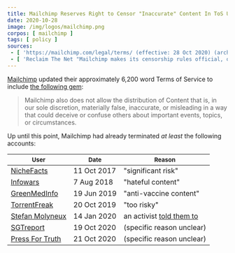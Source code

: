 ```yaml
---
title: Mailchimp Reserves Right to Censor "Inaccurate" Content In ToS Update
date: 2020-10-28
image: /img/logos/mailchimp.png
corpos: [ mailchimp ]
tags: [ policy ]
sources:
 - [ 'https://mailchimp.com/legal/terms/ (effective: 28 Oct 2020) (archived)', 'https://archive.is/spOEk' ]
 - [ 'Reclaim The Net "Mailchimp makes its censorship rules official, outlines right to ban users for “inaccurate” content" by Didi Rankovic (29 Oct 2020)', 'https://reclaimthenet.org/mailchimp-misinformation-censorship/' ]
---
```


[Mailchimp](/mailchimp/) updated their approximately 6,200 word Terms of
Service to include [the following gem](https://archive.is/spOEk#selection-2883.0-2883.230):

> Mailchimp also does not allow the distribution of Content that is, in our
> sole discretion, materially false, inaccurate, or misleading in a way that
> could deceive or confuse others about important events, topics, or
> circumstances.

Up until this point, Mailchimp had already terminated _at least_ the following
accounts:

| <small>User</small> | <small>Date</small> | <small>Reason</small>
|---|---|---|
| [NicheFacts](/e/mailchimp-bans-niche-facts/) | 11 Oct 2017 | "significant risk" |
| [Infowars](/e/mailchimp-linkedin-ban-infowars/) | 7 Aug 2018 | "hateful content" |
| [GreenMedInfo](/e/mailchimp-bans-greenmedinfo/) | 19 Jun 2019 | "anti-vaccine content" |
| [TorrentFreak](/e/mailchimp-bans-torrent-freak/) | 20 Oct 2019 | "too risky" |
| [Stefan Molyneux](/e/mailchimp-bans-stefan-molyneux/) | 14 Jan 2020 | an activist [told them to](https://archive.is/GE3n3) |
| [SGTreport](/e/mailchimp-bans-sgtreport/) | 19 Oct 2020 | (specific reason unclear) |
| [Press For Truth](/e/mailchimp-bans-press-for-truth/) | 21 Oct 2020 | (specific reason unclear) |
